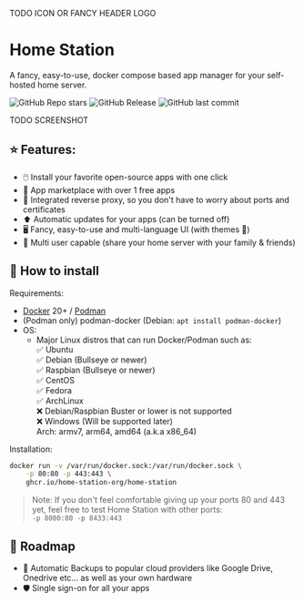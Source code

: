 TODO ICON OR FANCY HEADER LOGO

# Home Station

A fancy, easy-to-use, docker compose based app manager for your self-hosted home server. 

![GitHub Repo stars](https://img.shields.io/github/stars/home-station-org/home-station)
![GitHub Release](https://img.shields.io/github/v/release/home-station-org/home-station)
![GitHub last commit](https://img.shields.io/github/last-commit/home-station-org/home-station)

TODO SCREENSHOT

## ⭐️ Features:
- 🖱️ Install your favorite open-source apps with one click
- 🏬 App marketplace with over 1 free apps
- 🔐 Integrated reverse proxy, so you don't have to worry about ports and certificates
- ⬆️ Automatic updates for your apps (can be turned off)
- 🖥️ Fancy, easy-to-use and multi-language UI (with themes 🎨)
- 👤 Multi user capable (share your home server with your family & friends)

## 🔧 How to install
Requirements:

- [Docker](https://docs.docker.com/engine/install/) 20+ / [Podman](https://podman.io/docs/installation)
- (Podman only) podman-docker (Debian: `apt install podman-docker`)
- OS:
  - Major Linux distros that can run Docker/Podman such as:  
    ✅ Ubuntu  
    ✅ Debian (Bullseye or newer)  
    ✅ Raspbian (Bullseye or newer)  
    ✅ CentOS  
    ✅ Fedora  
    ✅ ArchLinux  
    ❌ Debian/Raspbian Buster or lower is not supported  
    ❌ Windows (Will be supported later)  
    Arch: armv7, arm64, amd64 (a.k.a x86_64)

Installation:

```bash
docker run -v /var/run/docker.sock:/var/run/docker.sock \
    -p 80:80 -p 443:443 \
    ghcr.io/home-station-org/home-station
```

> Note: If you don't feel comfortable giving up your ports 80 and 443 yet, feel free to test Home Station with other ports:  
> `-p 8080:80 -p 8433:443`

## 🚧 Roadmap
- 🛟 Automatic Backups to popular cloud providers like Google Drive, Onedrive etc... as well as your own hardware
- 🛡️ Single sign-on for all your apps
